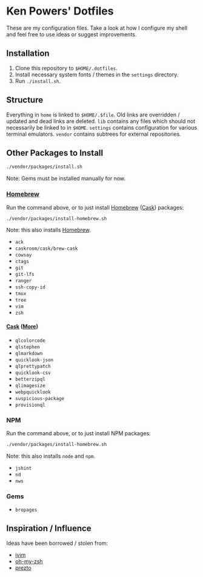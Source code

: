 # Ken Powers' Dotfiles

These are my configuration files. Take a look at how I configure my shell and
feel free to use ideas or suggest improvements.

## Installation

1. Clone this repository to `$HOME/.dotfiles`.
1. Install necessary system fonts / themes in the `settings` directory.
1. Run `./install.sh`.

## Structure

Everything in `home` is linked to `$HOME/.$file`. Old links are overridden /
updated and dead links are deleted. `lib` contains any files which should not
necessarily be linked to in `$HOME`. `settings` contains configuration for
various terminal emulators. `vendor` contains subtrees for external
repositories.

## Other Packages to Install

```sh
./vendor/packages/install.sh
```

Note: Gems must be installed manually for now.

### [Homebrew]

Run the command above, or to just install [Homebrew] ([Cask]) packages:

```sh
./vendor/packages/install-homebrew.sh
```

Note: this also installs [Homebrew].

* `ack`
* `caskroom/cask/brew-cask`
* `cowsay`
* `ctags`
* `git`
* `git-lfs`
* `ranger`
* `ssh-copy-id`
* `tmux`
* `tree`
* `vim`
* `zsh`

#### [Cask] ([More][qlplugins])

* `qlcolorcode`
* `qlstephen`
* `qlmarkdown`
* `quicklook-json`
* `qlprettypatch`
* `quicklook-csv`
* `betterzipql`
* `qlimagesize`
* `webpquicklook`
* `suspicious-package`
* `provisionql`

### NPM

Run the command above, or to just install NPM packages:

```sh
./vendor/packages/install-homebrew.sh
```

Note: this also installs `node` and `npm`.

* `jshint`
* `nd`
* `nws`

### Gems

* `bropages`

## Inspiration / Influence

Ideas have been borrowed / stolen from:

* [ivim]
* [oh-my-zsh]
* [prezto]

[Homebrew]: http://brew.sh/ "Homebrew"
[Cask]: https://github.com/caskroom/homebrew-cask "Homebrew Cask"
[ivim]: https://github.com/kepbod/ivim "ivim"
[oh-my-zsh]: https://github.com/robbyrussell/oh-my-zsh "oh-my-zsh"
[prezto]: https://github.com/sorin-ionescu/prezto "prezto"
[qlplugins]: https://github.com/sindresorhus/quick-look-plugins "quick-look-plugins"
